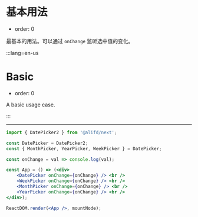 # 基本用法

-   order: 0

最基本的用法。可以通过 `onChange` 监听选中值的变化。

:::lang=en-us

# Basic

-   order: 0

A basic usage case.

:::

---

```jsx
import { DatePicker2 } from '@alifd/next';

const DatePicker = DatePicker2;
const { MonthPicker, YearPicker, WeekPicker } = DatePicker;

const onChange = val => console.log(val);

const App = () => (<div>
    <DatePicker onChange={onChange} /> <br />
    <WeekPicker onChange={onChange} /> <br />
    <MonthPicker onChange={onChange} /> <br />
    <YearPicker onChange={onChange} /> <br />
</div>);

ReactDOM.render(<App />, mountNode);
```
